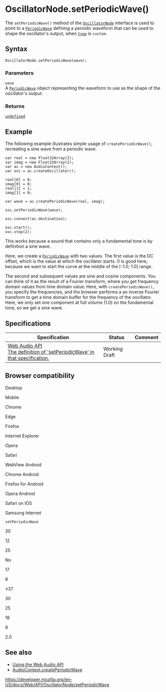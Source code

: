 # OscillatorNode.setPeriodicWave()

The `setPeriodicWave()` method of the [`OscillatorNode`](../oscillatornode) interface is used to point to a [`PeriodicWave`](../periodicwave) defining a periodic waveform that can be used to shape the oscillator's output, when [`type`](type) is `custom`.

## Syntax

    OscillatorNode.setPeriodicWave(wave);

### Parameters

`wave`  
A [`PeriodicWave`](../periodicwave) object representing the waveform to use as the shape of the oscillator's output.

### Returns

[`undefined`](https://developer.mozilla.org/en-US/docs/Web/JavaScript/Reference/Global_Objects/undefined)

## Example

The following example illustrates simple usage of `createPeriodicWave()`, recreating a sine wave from a periodic wave.

    var real = new Float32Array(2);
    var imag = new Float32Array(2);
    var ac = new AudioContext();
    var osc = ac.createOscillator();

    real[0] = 0;
    imag[0] = 0;
    real[1] = 1;
    imag[1] = 0;

    var wave = ac.createPeriodicWave(real, imag);

    osc.setPeriodicWave(wave);

    osc.connect(ac.destination);

    osc.start();
    osc.stop(2);

This works because a sound that contains only a fundamental tone is by definition a sine wave.

Here, we create a [`PeriodicWave`](../periodicwave) with two values. The first value is the DC offset, which is the value at which the oscillator starts. 0 is good here, because we want to start the curve at the middle of the \[-1.0; 1.0\] range.

The second and subsequent values are sine and cosine components. You can think of it as the result of a Fourier transform, where you get frequency domain values from time domain value. Here, with `createPeriodicWave()`, you specify the frequencies, and the browser performs a an inverse Fourier transform to get a time domain buffer for the frequency of the oscillator. Here, we only set one component at full volume (1.0) on the fundamental tone, so we get a sine wave.

## Specifications

<table><thead><tr class="header"><th>Specification</th><th>Status</th><th>Comment</th></tr></thead><tbody><tr class="odd"><td><a href="https://webaudio.github.io/web-audio-api/#dom-oscillatornode-setperiodicwave">Web Audio API<br />
<span class="small">The definition of 'setPeriodicWave' in that specification.</span></a></td><td><span class="spec-wd">Working Draft</span></td><td></td></tr></tbody></table>

## Browser compatibility

Desktop

Mobile

Chrome

Edge

Firefox

Internet Explorer

Opera

Safari

WebView Android

Chrome Android

Firefox for Android

Opera Android

Safari on IOS

Samsung Internet

`setPeriodicWave`

30

12

25

No

17

8

≤37

30

25

18

8

2.0

## See also

- [Using the Web Audio API](../web_audio_api/using_web_audio_api)
- [AudioContext.createPeriodicWave](../baseaudiocontext/createperiodicwave)

<a href="https://developer.mozilla.org/en-US/docs/Web/API/OscillatorNode/setPeriodicWave" class="_attribution-link">https://developer.mozilla.org/en-US/docs/Web/API/OscillatorNode/setPeriodicWave</a>

